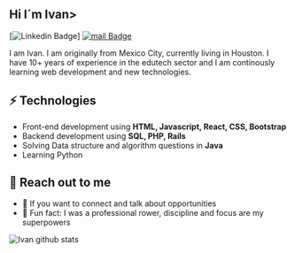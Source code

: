 <h2> Hi I´m Ivan></h2>


[![Linkedin Badge](https://img.shields.io/badge/-Lindkeden-blue?style=flat-square&logo=Linkedin&logoColor=white&link=https:https://www.linkedin.com/in/ivan-colmenares)]
[![mail Badge](https://img.shields.io/badge/-Mail-Red?style=flat-square&logo=Gmail&logoColor=white&link=mailto:ivancolmenares@live.com)](mailto:ivancolmenares@live.com)

I am Ivan. I am originally from Mexico City, currently living in Houston. I have 10+ years of experience in the edutech sector and I am continously learning web development and new technologies.


## ⚡ Technologies 
- Front-end development using **HTML, Javascript, React, CSS, Bootstrap**
- Backend development using **SQL, PHP, Rails**
- Solving Data structure and algorithm questions in **Java**
- Learning Python

## 👋 Reach out to me 
- 💬 If you want to connect and talk about opportunities
- 💎 Fun fact: I was a professional rower, discipline and focus are my superpowers 

![Ivan github stats](https://github-readme-stats.vercel.app/api?username=Ivancolm&hide=["issues"]&show_icons=true)
